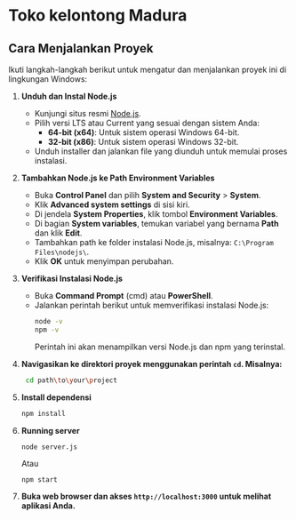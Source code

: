 # Toko kelontong Madura

## Cara Menjalankan Proyek

Ikuti langkah-langkah berikut untuk mengatur dan menjalankan proyek ini di lingkungan Windows:

1. **Unduh dan Instal Node.js**
   - Kunjungi situs resmi [Node.js](https://nodejs.org/).
   - Pilih versi LTS atau Current yang sesuai dengan sistem Anda:
     - **64-bit (x64)**: Untuk sistem operasi Windows 64-bit.
     - **32-bit (x86)**: Untuk sistem operasi Windows 32-bit.
   - Unduh installer dan jalankan file yang diunduh untuk memulai proses instalasi.

2. **Tambahkan Node.js ke Path Environment Variables**
   - Buka **Control Panel** dan pilih **System and Security** > **System**.
   - Klik **Advanced system settings** di sisi kiri.
   - Di jendela **System Properties**, klik tombol **Environment Variables**.
   - Di bagian **System variables**, temukan variabel yang bernama **Path** dan klik **Edit**.
   - Tambahkan path ke folder instalasi Node.js, misalnya: `C:\Program Files\nodejs\`.
   - Klik **OK** untuk menyimpan perubahan.

3. **Verifikasi Instalasi Node.js**
   - Buka **Command Prompt** (cmd) atau **PowerShell**.
   - Jalankan perintah berikut untuk memverifikasi instalasi Node.js:
     ```sh
     node -v
     npm -v
     ```
     Perintah ini akan menampilkan versi Node.js dan npm yang terinstal.
4. **Navigasikan ke direktori proyek menggunakan perintah `cd`. Misalnya:**

    ```sh
     cd path\to\your\project
     ```
5. **Install dependensi**
    ```sh
    npm install
    ```

6. **Running server**
   ```
   node server.js
   ```
   Atau
   ```sh
   npm start
   ```
7. **Buka web browser dan akses `http://localhost:3000` untuk melihat aplikasi Anda.**
